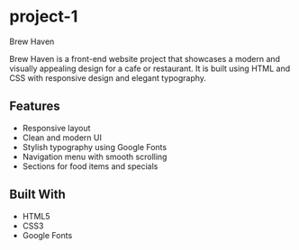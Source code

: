 # project-1
Brew Haven

Brew Haven is a front-end website project that showcases a modern and visually appealing design for a cafe or restaurant. It is built using HTML and CSS with responsive design and elegant typography.

## Features

- Responsive layout
- Clean and modern UI
- Stylish typography using Google Fonts
- Navigation menu with smooth scrolling
- Sections for food items and specials

## Built With

- HTML5
- CSS3
- Google Fonts




